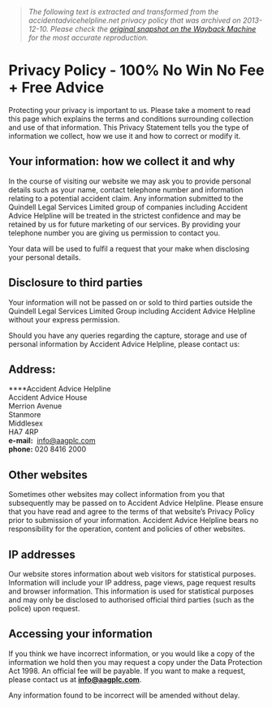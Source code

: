 > *The following text is extracted and transformed from the accidentadvicehelpline.net privacy policy that was archived on 2013-12-10. Please check the [original snapshot on the Wayback Machine](https://web.archive.org/web/20131210194110id_/http%3A//www.accidentadvicehelpline.co.uk/privacy-policy) for the most accurate reproduction.*

# Privacy Policy - 100% No Win No Fee + Free Advice

Protecting your privacy is important to us. Please take a moment to read this page which explains the terms and conditions surrounding collection and use of that information. This Privacy Statement tells you the type of information we collect, how we use it and how to correct or modify it.

## Your information: how we collect it and why

In the course of visiting our website we may ask you to provide personal details such as your name, contact telephone number and information relating to a potential accident claim. Any information submitted to the Quindell Legal Services Limited group of companies including Accident Advice Helpline will be treated in the strictest confidence and may be retained by us for future marketing of our services. By providing your telephone number you are giving us permission to contact you.

Your data will be used to fulfil a request that your make when disclosing your personal details.

## Disclosure to third parties

Your information will not be passed on or sold to third parties outside the Quindell Legal Services Limited Group including Accident Advice Helpline without your express permission.

Should you have any queries regarding the capture, storage and use of personal information by Accident Advice Helpline, please contact us:

## **Address:**

****Accident Advice Helpline  
Accident Advice House  
Merrion Avenue  
Stanmore  
Middlesex  
HA7 4RP  
**e-mail:**  info@aagplc.com  
**phone:** 020 8416 2000

## Other websites

Sometimes other websites may collect information from you that subsequently may be passed on to Accident Advice Helpline. Please ensure that you have read and agree to the terms of that website’s Privacy Policy prior to submission of your information. Accident Advice Helpline bears no responsibility for the operation, content and policies of other websites.

## IP addresses

Our website stores information about web visitors for statistical purposes. Information will include your IP address, page views, page request results and browser information. This information is used for statistical purposes and may only be disclosed to authorised official third parties (such as the police) upon request.

## Accessing your information

If you think we have incorrect information, or you would like a copy of the information we hold then you may request a copy under the Data Protection Act 1998. An official fee will be payable. If you want to make a request, please contact us at **info@aagplc.com**.

Any information found to be incorrect will be amended without delay.
